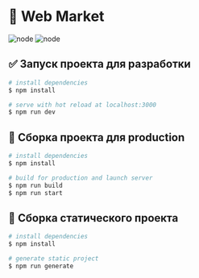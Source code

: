 # :abcd: Web Market

![node](https://img.shields.io/badge/Node-v16.16.0-brightgreen?style=for-the-badge)
![node](https://img.shields.io/badge/Nuxt-v2.15.8-green?style=for-the-badge)

## :white_check_mark: Запуск проекта для разработки

```bash
# install dependencies
$ npm install

# serve with hot reload at localhost:3000
$ npm run dev
```

## :roller_coaster: Сборка проекта для production
```bash
# install dependencies
$ npm install

# build for production and launch server
$ npm run build
$ npm run start
```

## :checkered_flag: Сборка статического проекта
```bash
# install dependencies
$ npm install

# generate static project
$ npm run generate
```
